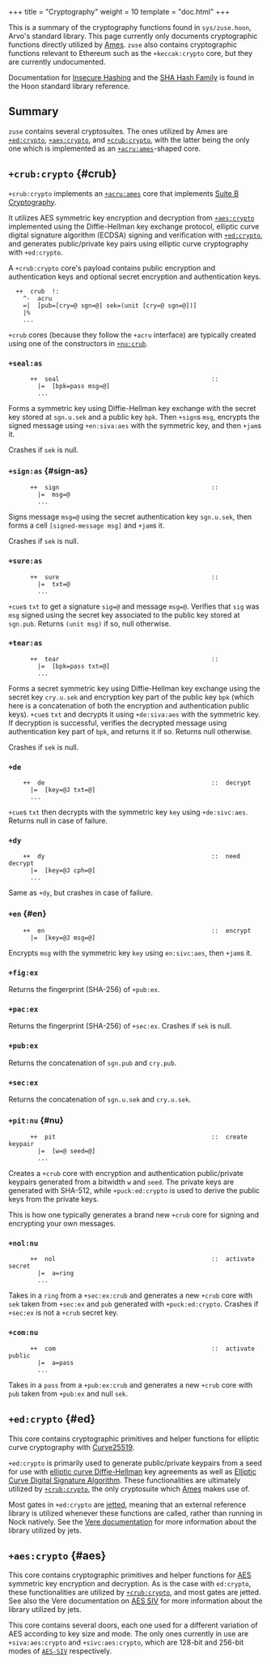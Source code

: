 +++
title = "Cryptography"
weight = 10
template = "doc.html"
+++

This is a summary of the cryptography functions found in `sys/zuse.hoon`, Arvo's
standard library. This page currently only documents cryptographic functions
directly utilized by [Ames](/docs/arvo/ames/ames.md). `zuse` also contains
cryptographic functions relevant to Ethereum such as the `+keccak:crypto` core,
but they are currently undocumented.

Documentation for [Insecure Hashing](/docs/hoon/reference/stdlib/2e.md) and the
[SHA Hash Family](/docs/hoon/reference/stdlib/3d.md) is found in the Hoon standard
library reference.

## Summary

`zuse` contains several cryptosuites. The ones utilized by Ames are
[`+ed:crypto`](#ed), [`+aes:crypto`](#aes), and [`+crub:crypto`](#crub), with
the latter being the only one which is implemented as an [`+acru:ames`](/docs/arvo/ames/cryptography.md#crypto-core)-shaped core.

## `+crub:crypto` {#crub}

`+crub:crypto` implements an
[`+acru:ames`](/docs/arvo/ames/cryptography.md#crypto-core) core that implements
[Suite B Cryptography](https://en.wikipedia.org/wiki/NSA_Suite_B_Cryptography).

It utilizes AES symmetric key encryption and decryption from [`+aes:crypto`](#aes)
implemented using the Diffie-Hellman key exchange protocol, elliptic curve
digital signature algorithm (ECDSA) signing and verification with [`+ed:crypto`](#ed),
and generates public/private key pairs using elliptic curve cryptography with
`+ed:crypto`.

A `+crub:crypto` core's payload contains public encryption and authentication
keys and optional secret encryption and authentication keys.

```hoon
  ++  crub  !:
    ^-  acru
    =|  [pub=[cry=@ sgn=@] sek=(unit [cry=@ sgn=@])]
    |%
    ...
```

`+crub` cores (because they follow the `+acru` interface) are typically created using one of the constructors in [`+nu:crub`](#nu).

### `+seal:as`

```hoon
      ++  seal                                          ::
        |=  [bpk=pass msg=@]
        ...
```

Forms a symmetric key using Diffie-Hellman key exchange with the secret key
stored at `sgn.u.sek` and a public key `bpk`. Then `+sign`s `msg`, encrypts the
signed message using `+en:siva:aes` with the symmetric key, and then `+jam`s it.

Crashes if `sek` is null.

### `+sign:as` {#sign-as}

```hoon
      ++  sign                                          ::
        |=  msg=@
        ...
```

Signs message `msg=@` using the secret authentication key `sgn.u.sek`, then forms a
cell `[signed-message msg]` and `+jam`s it.

Crashes if `sek` is null.

### `+sure:as`

```hoon
      ++  sure                                          ::
        |=  txt=@
        ...
```

`+cue`s `txt` to get a signature `sig=@` and message `msg=@`. Verifies that
`sig` was `msg` signed using the secret key associated to the public key stored
at `sgn.pub`. Returns `(unit msg)` if so, null otherwise.

### `+tear:as`

```hoon
      ++  tear                                          ::
        |=  [bpk=pass txt=@]
        ...
```

Forms a secret symmetric key using Diffie-Hellman key exchange using the secret
key `cry.u.sek` and encryption key part of the public key `bpk` (which here is a
concatenation of both the encryption and authentication public keys). `+cue`s
`txt` and decrypts it using `+de:siva:aes` with the symmetric key. If decryption
is successful, verifies the decrypted message using authentication key part of
`bpk`, and returns it if so. Returns null otherwise.

Crashes if `sek` is null.

### `+de`

```hoon
    ++  de                                              ::  decrypt
      |=  [key=@J txt=@]
      ...
```

`+cue`s `txt` then decrypts with the symmetric key `key` using `+de:sivc:aes`.
Returns null in case of failure.

### `+dy`

```hoon
    ++  dy                                              ::  need decrypt
      |=  [key=@J cph=@]
      ...
```

Same as `+dy`, but crashes in case of failure.

### `+en` {#en}

```hoon
    ++  en                                              ::  encrypt
      |=  [key=@J msg=@]
```

Encrypts `msg` with the symmetric key `key` using `en:sivc:aes`, then `+jam`s
it.

### `+fig:ex`

Returns the fingerprint (SHA-256) of `+pub:ex`.

### `+pac:ex`

Returns the fingerprint (SHA-256) of `+sec:ex`. Crashes if `sek` is null.

### `+pub:ex`

Returns the concatenation of `sgn.pub` and `cry.pub`.

### `+sec:ex`

Returns the concatenation of `sgn.u.sek` and `cry.u.sek`.

### `+pit:nu` {#nu}

```hoon
      ++  pit                                           ::  create keypair
        |=  [w=@ seed=@]
        ...
```

Creates a `+crub` core with encryption and authentication public/private keypairs
generated from a bitwidth `w` and `seed`. The private keys are generated with
SHA-512, while `+puck:ed:crypto` is used to derive the public keys from the
private keys.

This is how one typically generates a brand new `+crub` core for signing and
encrypting your own messages.

### `+nol:nu`

```hoon
      ++  nol                                           ::  activate secret
        |=  a=ring
        ...
```

Takes in a `ring` from a `+sec:ex:crub` and generates a new `+crub` core with
`sek` taken from `+sec:ex` and `pub` generated with `+puck:ed:crypto`. Crashes
if `+sec:ex` is not a `+crub` secret key.

### `+com:nu`

```hoon
      ++  com                                           ::  activate public
        |=  a=pass
        ...
```

Takes in a `pass` from a `+pub:ex:crub` and generates a new `+crub` core with
`pub` taken from `+pub:ex` and null `sek`.

## `+ed:crypto` {#ed}

This core contains cryptographic primitives and helper functions for elliptic
curve cryptography with [Curve25519](https://en.wikipedia.org/wiki/Curve25519).

`+ed:crypto` is primarily used to generate public/private keypairs from a seed
for use with [elliptic curve
Diffie-Hellman](https://en.wikipedia.org/wiki/Elliptic-curve_Diffie%E2%80%93Hellman)
key agreements as well as [Elliptic Curve Digital Signature
Algorithm](https://en.wikipedia.org/wiki/Elliptic_Curve_Digital_Signature_Algorithm).
These functionalities are ultimately utilized by [`+crub:crypto`](#crub), the
only cryptosuite which [Ames](/docs/arvo/ames/ames.md) makes use of.

Most gates in `+ed:crypto` are [jetted](/docs/vere/jetting.md), meaning that an
external reference library is utilized whenever these functions are called,
rather than running in Nock natively. See the [Vere
documentation](/docs/vere/cryptography.md#ed) for more information about the
library utilized by jets.

## `+aes:crypto` {#aes}

This core contains cryptographic primitives and helper functions for
[AES](https://en.wikipedia.org/wiki/Advanced_Encryption_Standard) symmetric key
encryption and decryption. As is the case with `ed:crypto`, these
functionalities are utilized by [`+crub:crypto`](#crub), and most gates are
jetted. See also the Vere documentation on [AES
SIV](/docs/vere/cryptography.md#aes) for more information about the library
utilized by jets.

This core contains several doors, each one used for a different variation of AES
according to key size and mode. The only ones currently in use are
`+siva:aes:crypto` and `+sivc:aes:crypto`, which are 128-bit and
256-bit modes of [`AES-SIV`](https://www.aes-siv.com) respectively.
